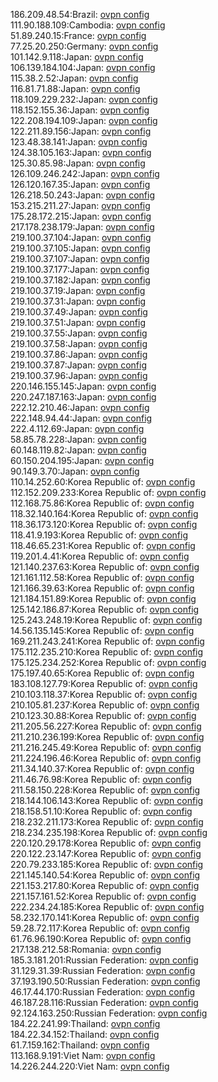 186.209.48.54:Brazil: [ovpn config](vpn/186_209_48_54.ovpn)  
111.90.188.109:Cambodia: [ovpn config](vpn/111_90_188_109.ovpn)  
51.89.240.15:France: [ovpn config](vpn/51_89_240_15.ovpn)  
77.25.20.250:Germany: [ovpn config](vpn/77_25_20_250.ovpn)  
101.142.9.118:Japan: [ovpn config](vpn/101_142_9_118.ovpn)  
106.139.184.104:Japan: [ovpn config](vpn/106_139_184_104.ovpn)  
115.38.2.52:Japan: [ovpn config](vpn/115_38_2_52.ovpn)  
116.81.71.88:Japan: [ovpn config](vpn/116_81_71_88.ovpn)  
118.109.229.232:Japan: [ovpn config](vpn/118_109_229_232.ovpn)  
118.152.155.36:Japan: [ovpn config](vpn/118_152_155_36.ovpn)  
122.208.194.109:Japan: [ovpn config](vpn/122_208_194_109.ovpn)  
122.211.89.156:Japan: [ovpn config](vpn/122_211_89_156.ovpn)  
123.48.38.141:Japan: [ovpn config](vpn/123_48_38_141.ovpn)  
124.38.105.163:Japan: [ovpn config](vpn/124_38_105_163.ovpn)  
125.30.85.98:Japan: [ovpn config](vpn/125_30_85_98.ovpn)  
126.109.246.242:Japan: [ovpn config](vpn/126_109_246_242.ovpn)  
126.120.167.35:Japan: [ovpn config](vpn/126_120_167_35.ovpn)  
126.218.50.243:Japan: [ovpn config](vpn/126_218_50_243.ovpn)  
153.215.211.27:Japan: [ovpn config](vpn/153_215_211_27.ovpn)  
175.28.172.215:Japan: [ovpn config](vpn/175_28_172_215.ovpn)  
217.178.238.179:Japan: [ovpn config](vpn/217_178_238_179.ovpn)  
219.100.37.104:Japan: [ovpn config](vpn/219_100_37_104.ovpn)  
219.100.37.105:Japan: [ovpn config](vpn/219_100_37_105.ovpn)  
219.100.37.107:Japan: [ovpn config](vpn/219_100_37_107.ovpn)  
219.100.37.177:Japan: [ovpn config](vpn/219_100_37_177.ovpn)  
219.100.37.182:Japan: [ovpn config](vpn/219_100_37_182.ovpn)  
219.100.37.19:Japan: [ovpn config](vpn/219_100_37_19.ovpn)  
219.100.37.31:Japan: [ovpn config](vpn/219_100_37_31.ovpn)  
219.100.37.49:Japan: [ovpn config](vpn/219_100_37_49.ovpn)  
219.100.37.51:Japan: [ovpn config](vpn/219_100_37_51.ovpn)  
219.100.37.55:Japan: [ovpn config](vpn/219_100_37_55.ovpn)  
219.100.37.58:Japan: [ovpn config](vpn/219_100_37_58.ovpn)  
219.100.37.86:Japan: [ovpn config](vpn/219_100_37_86.ovpn)  
219.100.37.87:Japan: [ovpn config](vpn/219_100_37_87.ovpn)  
219.100.37.96:Japan: [ovpn config](vpn/219_100_37_96.ovpn)  
220.146.155.145:Japan: [ovpn config](vpn/220_146_155_145.ovpn)  
220.247.187.163:Japan: [ovpn config](vpn/220_247_187_163.ovpn)  
222.12.210.46:Japan: [ovpn config](vpn/222_12_210_46.ovpn)  
222.148.94.44:Japan: [ovpn config](vpn/222_148_94_44.ovpn)  
222.4.112.69:Japan: [ovpn config](vpn/222_4_112_69.ovpn)  
58.85.78.228:Japan: [ovpn config](vpn/58_85_78_228.ovpn)  
60.148.119.82:Japan: [ovpn config](vpn/60_148_119_82.ovpn)  
60.150.204.195:Japan: [ovpn config](vpn/60_150_204_195.ovpn)  
90.149.3.70:Japan: [ovpn config](vpn/90_149_3_70.ovpn)  
110.14.252.60:Korea Republic of: [ovpn config](vpn/110_14_252_60.ovpn)  
112.152.209.233:Korea Republic of: [ovpn config](vpn/112_152_209_233.ovpn)  
112.168.75.86:Korea Republic of: [ovpn config](vpn/112_168_75_86.ovpn)  
118.32.140.164:Korea Republic of: [ovpn config](vpn/118_32_140_164.ovpn)  
118.36.173.120:Korea Republic of: [ovpn config](vpn/118_36_173_120.ovpn)  
118.41.9.193:Korea Republic of: [ovpn config](vpn/118_41_9_193.ovpn)  
118.46.65.231:Korea Republic of: [ovpn config](vpn/118_46_65_231.ovpn)  
119.201.4.41:Korea Republic of: [ovpn config](vpn/119_201_4_41.ovpn)  
121.140.237.63:Korea Republic of: [ovpn config](vpn/121_140_237_63.ovpn)  
121.161.112.58:Korea Republic of: [ovpn config](vpn/121_161_112_58.ovpn)  
121.166.39.63:Korea Republic of: [ovpn config](vpn/121_166_39_63.ovpn)  
121.184.151.89:Korea Republic of: [ovpn config](vpn/121_184_151_89.ovpn)  
125.142.186.87:Korea Republic of: [ovpn config](vpn/125_142_186_87.ovpn)  
125.243.248.19:Korea Republic of: [ovpn config](vpn/125_243_248_19.ovpn)  
14.56.135.145:Korea Republic of: [ovpn config](vpn/14_56_135_145.ovpn)  
169.211.243.241:Korea Republic of: [ovpn config](vpn/169_211_243_241.ovpn)  
175.112.235.210:Korea Republic of: [ovpn config](vpn/175_112_235_210.ovpn)  
175.125.234.252:Korea Republic of: [ovpn config](vpn/175_125_234_252.ovpn)  
175.197.40.65:Korea Republic of: [ovpn config](vpn/175_197_40_65.ovpn)  
183.108.127.79:Korea Republic of: [ovpn config](vpn/183_108_127_79.ovpn)  
210.103.118.37:Korea Republic of: [ovpn config](vpn/210_103_118_37.ovpn)  
210.105.81.237:Korea Republic of: [ovpn config](vpn/210_105_81_237.ovpn)  
210.123.30.88:Korea Republic of: [ovpn config](vpn/210_123_30_88.ovpn)  
211.205.56.227:Korea Republic of: [ovpn config](vpn/211_205_56_227.ovpn)  
211.210.236.199:Korea Republic of: [ovpn config](vpn/211_210_236_199.ovpn)  
211.216.245.49:Korea Republic of: [ovpn config](vpn/211_216_245_49.ovpn)  
211.224.196.46:Korea Republic of: [ovpn config](vpn/211_224_196_46.ovpn)  
211.34.140.37:Korea Republic of: [ovpn config](vpn/211_34_140_37.ovpn)  
211.46.76.98:Korea Republic of: [ovpn config](vpn/211_46_76_98.ovpn)  
211.58.150.228:Korea Republic of: [ovpn config](vpn/211_58_150_228.ovpn)  
218.144.106.143:Korea Republic of: [ovpn config](vpn/218_144_106_143.ovpn)  
218.158.51.10:Korea Republic of: [ovpn config](vpn/218_158_51_10.ovpn)  
218.232.211.173:Korea Republic of: [ovpn config](vpn/218_232_211_173.ovpn)  
218.234.235.198:Korea Republic of: [ovpn config](vpn/218_234_235_198.ovpn)  
220.120.29.178:Korea Republic of: [ovpn config](vpn/220_120_29_178.ovpn)  
220.122.23.147:Korea Republic of: [ovpn config](vpn/220_122_23_147.ovpn)  
220.79.233.185:Korea Republic of: [ovpn config](vpn/220_79_233_185.ovpn)  
221.145.140.54:Korea Republic of: [ovpn config](vpn/221_145_140_54.ovpn)  
221.153.217.80:Korea Republic of: [ovpn config](vpn/221_153_217_80.ovpn)  
221.157.161.52:Korea Republic of: [ovpn config](vpn/221_157_161_52.ovpn)  
222.234.24.185:Korea Republic of: [ovpn config](vpn/222_234_24_185.ovpn)  
58.232.170.141:Korea Republic of: [ovpn config](vpn/58_232_170_141.ovpn)  
59.28.72.117:Korea Republic of: [ovpn config](vpn/59_28_72_117.ovpn)  
61.76.96.190:Korea Republic of: [ovpn config](vpn/61_76_96_190.ovpn)  
217.138.212.58:Romania: [ovpn config](vpn/217_138_212_58.ovpn)  
185.3.181.201:Russian Federation: [ovpn config](vpn/185_3_181_201.ovpn)  
31.129.31.39:Russian Federation: [ovpn config](vpn/31_129_31_39.ovpn)  
37.193.190.50:Russian Federation: [ovpn config](vpn/37_193_190_50.ovpn)  
46.17.44.170:Russian Federation: [ovpn config](vpn/46_17_44_170.ovpn)  
46.187.28.116:Russian Federation: [ovpn config](vpn/46_187_28_116.ovpn)  
92.124.163.250:Russian Federation: [ovpn config](vpn/92_124_163_250.ovpn)  
184.22.241.99:Thailand: [ovpn config](vpn/184_22_241_99.ovpn)  
184.22.34.152:Thailand: [ovpn config](vpn/184_22_34_152.ovpn)  
61.7.159.162:Thailand: [ovpn config](vpn/61_7_159_162.ovpn)  
113.168.9.191:Viet Nam: [ovpn config](vpn/113_168_9_191.ovpn)  
14.226.244.220:Viet Nam: [ovpn config](vpn/14_226_244_220.ovpn)  
